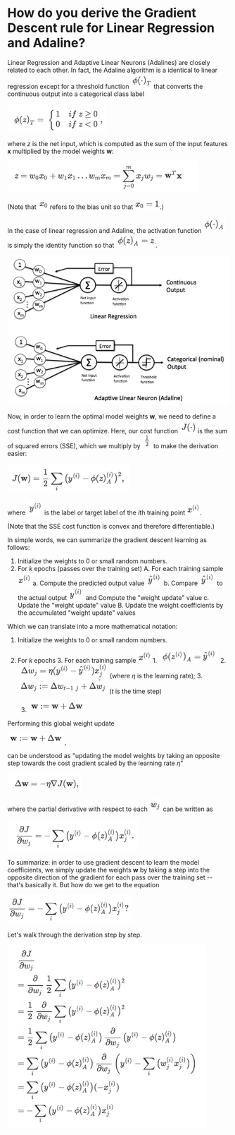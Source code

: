 
# How do you derive the Gradient Descent rule for Linear Regression and Adaline?

Linear Regression and Adaptive Linear Neurons (Adalines) are closely related to each other. In fact, the Adaline algorithm is a identical to linear regression except for a threshold function ![](linear-gradient-derivative/1.png) that converts the continuous output into a categorical class label

![](linear-gradient-derivative/2.png)

where $z$ is the net input, which is computed as the sum of the input features **x** multiplied by the model weights **w**:

![](linear-gradient-derivative/3.png)

(Note that ![](linear-gradient-derivative/4.png) refers to the bias unit so that ![](linear-gradient-derivative/5.png).)

In the case of linear regression and Adaline, the activation function ![](linear-gradient-derivative/6.png) is simply the identity function so that ![](linear-gradient-derivative/7.png).

![](./linear-gradient-derivative/regression-vs-adaline.png)

Now, in order to learn the optimal model weights **w**, we need to define a cost function that we can optimize. Here, our cost function ![](linear-gradient-derivative/8.png) is the sum of squared errors (SSE), which we multiply by ![](linear-gradient-derivative/9.png) to make the derivation easier:

![](linear-gradient-derivative/10.png)

where ![](linear-gradient-derivative/11.png) is the label or target label of the *i*th training point ![](linear-gradient-derivative/12.png).

(Note that the SSE cost function is convex and therefore differentiable.)

In simple words, we can summarize the gradient descent learning as follows:

1. Initialize the weights to 0 or small random numbers.
2. For *k* epochs (passes over the training set)
    A. For each training sample ![](linear-gradient-derivative/12.png)
        a. Compute the predicted output value ![](linear-gradient-derivative/13.png)
        b. Compare ![](linear-gradient-derivative/13.png) to the actual output ![](linear-gradient-derivative/14.png) and Compute the "weight update" value
        c. Update the "weight update" value
    B. Update the weight coefficients by the accumulated "weight update" values

Which we can translate into a more mathematical notation:

1. Initialize the weights to 0 or small random numbers.
2. For *k* epochs
    3. For each training sample ![](linear-gradient-derivative/12.png)
        1. ![](linear-gradient-derivative/15.png)
        2. ![](linear-gradient-derivative/16.png)  (where *&eta;* is the learning rate);
        3. ![](linear-gradient-derivative/17.png)  (*t* is the time step)

    3. ![](linear-gradient-derivative/18.png)

Performing this global weight update

![](linear-gradient-derivative/18.png),

can be understood as "updating the model weights by taking an opposite step towards the cost gradient scaled by the learning rate *&eta;*"

![](linear-gradient-derivative/19.png)

where the partial derivative with respect to each ![](linear-gradient-derivative/21.png) can be written as

![](linear-gradient-derivative/20.png)



To summarize: in order to use gradient descent to learn the model coefficients, we simply update the weights **w** by taking a step into the opposite direction of the gradient for each pass over the training set -- that's basically it. But how do we get to the equation

![](linear-gradient-derivative/22.png)

Let's walk through the derivation step by step.

![](linear-gradient-derivative/23.png)
